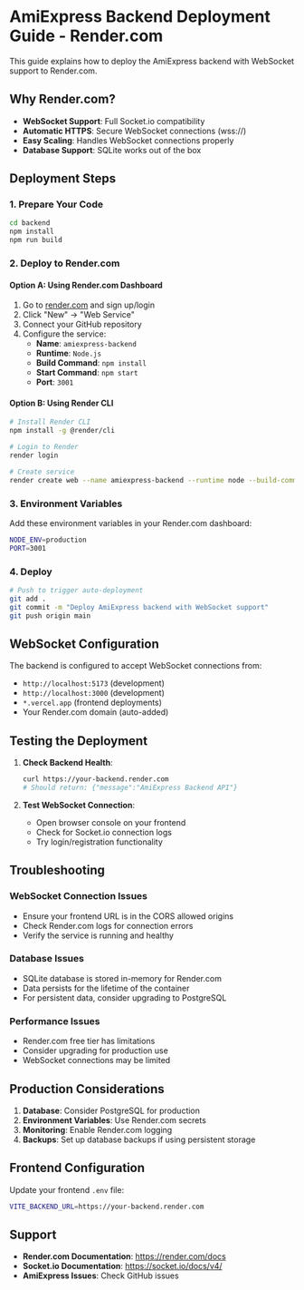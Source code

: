 # AmiExpress Backend Deployment Guide - Render.com

This guide explains how to deploy the AmiExpress backend with WebSocket support to Render.com.

## Why Render.com?

- **WebSocket Support**: Full Socket.io compatibility
- **Automatic HTTPS**: Secure WebSocket connections (wss://)
- **Easy Scaling**: Handles WebSocket connections properly
- **Database Support**: SQLite works out of the box

## Deployment Steps

### 1. Prepare Your Code

```bash
cd backend
npm install
npm run build
```

### 2. Deploy to Render.com

#### Option A: Using Render.com Dashboard
1. Go to [render.com](https://render.com) and sign up/login
2. Click "New" → "Web Service"
3. Connect your GitHub repository
4. Configure the service:
   - **Name**: `amiexpress-backend`
   - **Runtime**: `Node.js`
   - **Build Command**: `npm install`
   - **Start Command**: `npm start`
   - **Port**: `3001`

#### Option B: Using Render CLI
```bash
# Install Render CLI
npm install -g @render/cli

# Login to Render
render login

# Create service
render create web --name amiexpress-backend --runtime node --build-command "npm install" --start-command "npm start"
```

### 3. Environment Variables

Add these environment variables in your Render.com dashboard:

```bash
NODE_ENV=production
PORT=3001
```

### 4. Deploy

```bash
# Push to trigger auto-deployment
git add .
git commit -m "Deploy AmiExpress backend with WebSocket support"
git push origin main
```

## WebSocket Configuration

The backend is configured to accept WebSocket connections from:
- `http://localhost:5173` (development)
- `http://localhost:3000` (development)
- `*.vercel.app` (frontend deployments)
- Your Render.com domain (auto-added)

## Testing the Deployment

1. **Check Backend Health**:
   ```bash
   curl https://your-backend.render.com
   # Should return: {"message":"AmiExpress Backend API"}
   ```

2. **Test WebSocket Connection**:
   - Open browser console on your frontend
   - Check for Socket.io connection logs
   - Try login/registration functionality

## Troubleshooting

### WebSocket Connection Issues
- Ensure your frontend URL is in the CORS allowed origins
- Check Render.com logs for connection errors
- Verify the service is running and healthy

### Database Issues
- SQLite database is stored in-memory for Render.com
- Data persists for the lifetime of the container
- For persistent data, consider upgrading to PostgreSQL

### Performance Issues
- Render.com free tier has limitations
- Consider upgrading for production use
- WebSocket connections may be limited

## Production Considerations

1. **Database**: Consider PostgreSQL for production
2. **Environment Variables**: Use Render.com secrets
3. **Monitoring**: Enable Render.com logging
4. **Backups**: Set up database backups if using persistent storage

## Frontend Configuration

Update your frontend `.env` file:

```bash
VITE_BACKEND_URL=https://your-backend.render.com
```

## Support

- **Render.com Documentation**: https://render.com/docs
- **Socket.io Documentation**: https://socket.io/docs/v4/
- **AmiExpress Issues**: Check GitHub issues